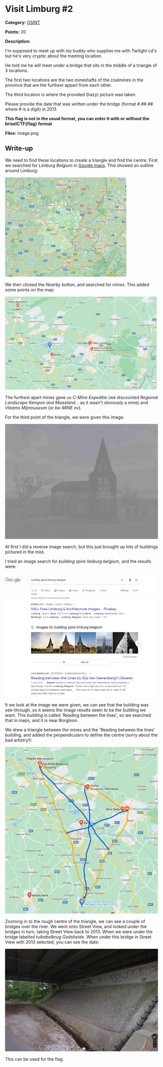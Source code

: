 # Visit Limburg #2
**Category:** [OSINT](../README.md)

**Points:** 20

**Description:**

I'm supposed to meet up with my buddy who supplies me with Twilight cd's but he's very cryptic about the meeting location.

He told me he will meet under a bridge that sits in the middle of a triangle of 3 locations.

The first two locations are the two mineshafts of the coalmines in the province that are the furthest appart from each other.

The third location is where the provided (hazy) picture was taken

Please provide the date that was written under the bridge (format #.##.## where # is a digit) in 2013

**This flag is not in the usual format, you can enter it with or without the brixelCTF{flag} format**

**Files:** image.png

## Write-up
We need to find these locations to create a triangle and find the centre. First we searched for *Limburg Belgium* in [Google maps](https://www.google.com/maps/place/Limburg,+Belgium/@50.9964996,4.8852586,9z/data=!3m1!4b1!4m5!3m4!1s0x47c093293d669c7d:0x361339c2cc01dc8b!8m2!3d50.9738973!4d5.3419677). This showed an outline around Limburg:

<img src="limburg_region.png" alt="The Limburg Region" width="400" />

We then clicked the *Nearby* button, and searched for *mines*. This added some points on the map:

<img src="limburg_mines.png" alt="Mines in Limburg" width="500" />

The furthest apart mines gave us *C-Mine Expeditie* (we discounted *Regional Landscape Kempen and Maasland...* as it wasn't obviously a mine) and *Vlaams Mijnmuseum* (or *be-MINE nv*).

For the third point of the triangle, we were given this image:

<img src="IMG_1243.jpg" alt="Mystery Image" width="600" />

At first I did a reverse image search, but this just brought up lots of buildings pictured in the mist.

I tried an image search for *building spire limburg belgium*, and the results were:

![Search result](search_result.png)

It we look at the image we were given, we can see that the building was see-through, so it seems the image results seem to be the building we want. This building is called 'Reading between the lines', so we searched that in maps, and it is near Borgloon.

We drew a triangle between the mines and the 'Reading between the lines' building, and added the perpendiculars to define the centre (sorry about the bad artistry!):

![The triangle](the_triangle.png)

Zooming in to the rough centre of the triangle, we can see a couple of bridges over the river. We went onto Street View, and looked under the bridges in turn, taking Street View back to 2013. When we were under the bridge labelled *tuikabelbrug Godsheide*. When under this bridge in Street View with 2013 selected, you can see the date:

![Under the bridge](under_the_bridge.png)

This can be used for the flag.
